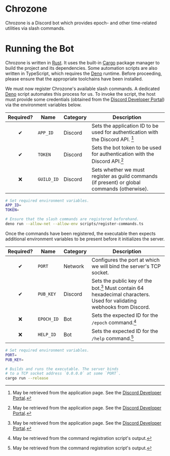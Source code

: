 # Chrozone
Chrozone is a Discord bot which provides epoch- and other time-related utilities via slash commands.

# Running the Bot
Chrozone is written in [Rust]. It uses the built-in [Cargo] package manager to build the project and its dependencies. Some automation scripts are also written in TypeScript, which requires the [Deno] runtime. Before proceeding, please ensure that the appropriate toolchains have been installed.

[Rust]: https://www.rust-lang.org
[Cargo]: https://doc.rust-lang.org/cargo
[Deno]: https://deno.land

We must now register Chrozone's available slash commands. A dedicated [Deno] script automates this process for us. To invoke the script, the host must provide some credentials (obtained from the [Discord Developer Portal]) via the environment variables below.

Required? | Name | Category | Description
:-------: | ---- | -------- | -----------
&#x2714; | `APP_ID` | Discord | Sets the application ID to be used for authentication with the Discord API. [^portal]
&#x2714; | `TOKEN` | Discord | Sets the bot token to be used for authentication with the Discord API.[^portal]
&#x274c; | `GUILD_ID` | Discord | Sets whether we must register as guild commands (if present) or global commands (otherwise).

[Discord Developer Portal]: https://discord.com/developers/applications
[^portal]: May be retrieved from the application page. See the [Discord Developer Portal].

```bash
# Set required environment variables.
APP_ID=
TOKEN=

# Ensure that the slash commands are registered beforehand.
deno run --allow-net --allow-env scripts/register-commands.ts
```

Once the commands have been registered, the executable then expects additional environment variables to be present before it initializes the server.

Required? | Name | Category | Description
:-------: | ---- | -------- | -----------
&#x2714; | `PORT` | Network | Configures the port at which we will bind the server's TCP socket.
&#x2714; | `PUB_KEY` | Discord | Sets the public key of the bot.[^portal] Must contain 64 hexadecimal characters. Used for validating webhooks from Discord.
&#x274c; | `EPOCH_ID` | Bot | Sets the expected ID for the `/epoch` command.[^id]
&#x274c; | `HELP_ID` | Bot | Sets the expected ID for the `/help` command.[^id]

[^id]: May be retrieved from the command registration script's output.

```bash
# Set required environment variables.
PORT=
PUB_KEY=

# Builds and runs the executable. The server binds
# to a TCP socket address `0.0.0.0` at some `PORT`.
cargo run --release
```
